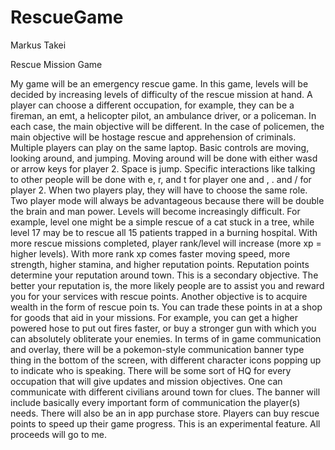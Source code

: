 # RescueGame
Markus Takei

Rescue Mission Game

My game will be an emergency rescue game.   In this game, levels will be decided by increasing levels of difficulty of the rescue mission at hand.  A player can choose a different occupation, for example, they can be a fireman, an emt, a helicopter pilot, an ambulance driver, or a policeman.  In each case, the main objective will be different.  In the case of policemen, the main objective will be hostage rescue and apprehension of criminals.  Multiple players can play on the same laptop.  Basic controls are moving, looking around, and jumping.  Moving around will be done with either wasd or arrow keys for player 2.  Space is jump.  Specific interactions like talking to other people will be done with e, r, and t for player one and ,   .   and /  for player 2.  When two players play, they will have to choose the same role.  Two player mode will always be advantageous because there will be double the brain and man power.  Levels will become increasingly difficult.  For example, level one might be a simple rescue of a cat stuck in a tree, while level 17 may be to rescue all 15 patients trapped in a burning hospital.  With more rescue missions completed, player rank/level will increase (more xp = higher levels).  With more rank xp comes faster moving speed, more strength, higher stamina, and higher reputation points.  Reputation points determine your reputation around town.  This is a secondary objective.  The better your reputation is, the more likely people are to assist you and reward you for your services with rescue points.  Another objective is to acquire wealth in the form of rescue poin
ts.  You can trade these points in at a shop for goods that aid in your missions.  For example, you can get a higher powered hose to put out fires faster, or buy a stronger gun with which you can absolutely obliterate your enemies.  In terms of in game communication and overlay, there will be a pokemon-style communication banner type thing in the bottom of the screen, with different character icons popping up to indicate who is speaking.  There will be some sort of HQ for every occupation that will give updates and mission objectives.  One can communicate with different civilians around town for clues.  The banner will include basically every important form of communication the player(s) needs.  There will also be an in app purchase store.  Players can buy rescue points to speed up their game progress.  This is an experimental feature.  All proceeds will go to me.
